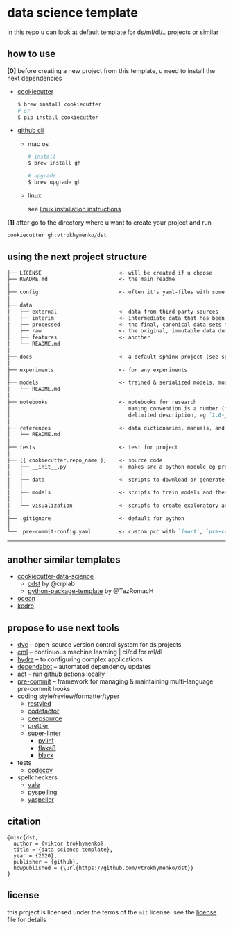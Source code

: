 # data science template

in this repo u can look at default template for ds/ml/dl/.. projects or similar

## how to use

**[0]** before creating a new project from this template, u need to install the next dependencies

* [cookiecutter](https://github.com/cookiecutter/cookiecutter)

  ```bash
  $ brew install cookiecutter
  # or
  $ pip install cookiecutter
  ```

* [github cli](https://cli.github.com/manual/installation)

  * mac os

    ```bash
    # install
    $ brew install gh

    # upgrade
    $ brew upgrade gh
    ```

  * linux

    see [linux installation instructions](https://github.com/cli/cli/blob/trunk/docs/install_linux.md)

**[1]** after go to the directory where u want to create your project and run

```bash
cookiecutter gh:vtrokhymenko/dst
```

## using the next project structure

```markdown
├── LICENSE                         <- will be created if u choose
├── README.md                       <- the main readme
│
├── config                          <- often it's yaml-files with some parameters
│
├── data
│   ├── external                    <- data from third party sources
│   ├── interim                     <- intermediate data that has been transformed
│   ├── processed                   <- the final, canonical data sets for modeling
│   ├── raw                         <- the original, immutable data dump
│   ├── features                    <- another
│   └── README.md
│
├── docs                            <- a default sphinx project (see sphinx-doc.org for details)
│
├── experiments                     <- for any experiments
│
├── models                          <- trained & serialized models, model predictions, or model summaries
│   └── README.md
│
├── notebooks                       <- notebooks for research
│                                      naming convention is a number (for ordering), the creator's initials, and a short `-`
│                                      delimited description, eg `1.0-jqp-initial-data-exploration`
│
├── references                      <- data dictionaries, manuals, and all other explanatory materials
│   └── README.md
│
├── tests                           <- test for project
│
├── {{ cookiecutter.repo_name }}    <- source code
│   ├── __init__.py                 <- makes src a python module eg propose generate with `mkinit`
│   │
│   ├── data                        <- scripts to download or generate data
│   │
│   ├── models                      <- scripts to train models and then use trained models to make predictions
│   │
│   └── visualization               <- scripts to create exploratory and results oriented visualizations
│
├── .gitignore                      <- default for python
│
└── .pre-commit-config.yaml         <- custom pcc with `isort`, `pre-commit-hooks`, `flake8`, `black`
```

----

## another similar templates

* [cookiecutter-data-science](https://github.com/drivendata/cookiecutter-data-science)
  * [cdst](https://github.com/crplab/cdst/) by @crplab
  * [python-package-template](https://github.com/TezRomacH/python-package-template) by @TezRomacH
* [ocean](https://github.com/surfstudio/Ocean)
* [kedro](https://github.com/quantumblacklabs/kedro/)

## propose to use next tools

* [dvc](https://dvc.org) – open-source version control system for ds projects
* [cml](https://cml.dev) – continuous machine learning | ci/cd for ml/dl
* [hydra](https://hydra.cc) – to configuring complex applications
* [dependabot](https://dependabot.com) – automated dependency updates
* [act](https://github.com/nektos/act) – run github actions locally
* [pre-commit](https://pre-commit.com) – framework for managing & maintaining multi-language pre-commit hooks
* coding style/review/formatter/typer
  * [restyled](https://restyled.io)
  * [codefactor](https://www.codefactor.io)
  * [deepsource](https://deepsource.io)
  * [prettier](https://github.com/prettier/prettier)
  * [super-linter](https://github.com/github/super-linter)
    * [pylint](https://www.pylint.org/)
    * [flake8](https://flake8.pycqa.org/en/latest/)
    * [black](https://github.com/psf/black)
* tests
  * [codecov](https://codecov.io)
* spellcheckers
  * [vale](https://errata-ai.gitbook.io/vale/)
  * [pyspelling](https://facelessuser.github.io/pyspelling/)
  * [yaspeller](https://github.com/hcodes/yaspeller)

## citation

```citation
@misc{dst,
  author = {viktor trokhymenko},
  title = {data science template},
  year = {2020},
  publisher = {github},
  howpublished = {\url{https://github.com/vtrokhymenko/dst}}
}
```

## license

this project is licensed under the terms of the `mit` license. see the [license](./LICENSE) file for details
